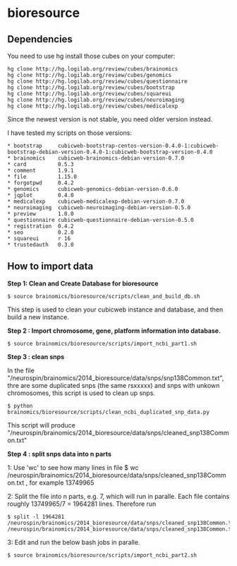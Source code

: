 bioresource
===========

Dependencies
------------

You need to use hg install those cubes on your computer:

```
hg clone http://hg.logilab.org/review/cubes/brainomics
hg clone http://hg.logilab.org/review/cubes/genomics
hg clone http://hg.logilab.org/review/cubes/questionnaire
hg clone http://hg.logilab.org/review/cubes/bootstrap
hg clone http://hg.logilab.org/review/cubes/squareui
hg clone http://hg.logilab.org/review/cubes/neuroimaging
hg clone http://hg.logilab.org/review/cubes/medicalexp
```

Since the newest version is not stable, you need older version instead.

I have tested my scripts on those versions:

```
* bootstrap     cubicweb-bootstrap-centos-version-0.4.0-1:cubicweb-bootstrap-debian-version-0.4.0-1:cubicweb-bootstrap-version-0.4.0
* brainomics    cubicweb-brainomics-debian-version-0.7.0
* card          0.5.3
* comment       1.9.1
* file          1.15.0
* forgotpwd     0.4.2
* genomics      cubicweb-genomics-debian-version-0.6.0
* jqplot        0.4.0
* medicalexp    cubicweb-medicalexp-debian-version-0.7.0
* neuroimaging  cubicweb-neuroimaging-debian-version-0.5.0
* preview       1.0.0
* questionnaire cubicweb-questionnaire-debian-version-0.5.0
* registration  0.4.2
* seo           0.2.0
* squareui      r 16
* trustedauth   0.3.0
```

How to import data
------------------

__Step 1: Clean and Create Database for bioresource__

```
$ source brainomics/bioresource/scripts/clean_and_build_db.sh
```

This step is used to clean your cubicweb instance and database, and then build a new instance.

__Step 2 : Import chromosome, gene, platform information into database.__

```
$ source brainomics/bioresource/scripts/import_ncbi_part1.sh
```

__Step 3 : clean snps__

In the file "/neurospin/brainomics/2014_bioresource/data/snps/snp138Common.txt",
thre are some duplicated snps (the same rsxxxxx) and snps with unkown chromosomes,
this script is used to clean up snps. 

```
$ python brainomics/bioresource/scripts/clean_ncbi_duplicated_snp_data.py
```

This script will produce "/neurospin/brainomics/2014_bioresource/data/snps/cleaned_snp138Common.txt"

__Step 4 : split snps data into n parts__

1: Use 'wc' to see how many lines in file $ wc /neurospin/brainomics/2014_bioresource/data/snps/cleaned_snp138Common.txt , for example 13749965


2: Split the file into n parts, e.g. 7, which will run in paralle. Each file contains roughly 13749965/7 = 1964281 lines. Therefore run 

```
$ split -l 1964281 /neurospin/brainomics/2014_bioresource/data/snps/cleaned_snp138Common.txt /neurospin/brainomics/2014_bioresource/data/snps/cleaned_snp138Common.txt_part_
```

3: Edit and run the below bash jobs in paralle.


```
$ source brainomics/bioresource/scripts/import_ncbi_part2.sh
```
